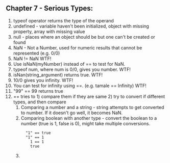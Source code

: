 ## Chapter 7 - Serious Types:

1. typeof operator returns the type of the operand
2. undefined - variable haven't been initialized, object with missing property, array with missing value
3. null - places where an object should be but one can't be created or found
4. NaN - Not a Number, used for numeric results that cannot be represented (e.g. 0/0)
5. NaN != NaN WTF!
6. Use isNaN(myNumber) instead of == to test for NaN.
7. typeof num, where num is 0/0, gives you number. WTF!
8. isNan(string_argument) returns true. WTF!
9. 10/0 gives you infinity. WTF!
10. You can test for infinity using ==. (e.g. tamale == Infinity) WTF!
11. "99" == 99 returns true
12. == tries to 1) compare them if they are same 2) try to convert if different types, and then compare
    1. Comparing a number and a string - string attempts to get converted to number. If it doesn't go well, it becomes NaN.
    2. Comparing boolean with another type - convert the boolean to a number (true is 1, false is 0), might take multiple conversions.
        ```
          "1" == true
          "1" == 1
            1 == 1
            true
        ```
    3.     

